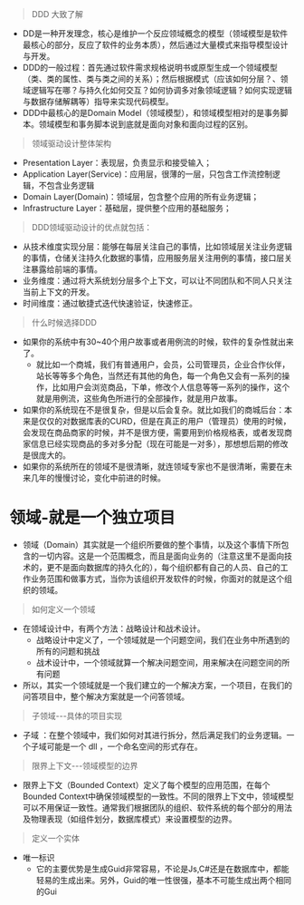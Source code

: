 > DDD 大致了解
- DD是一种开发理念，核心是维护一个反应领域概念的模型（领域模型是软件最核心的部分，反应了软件的业务本质），然后通过大量模式来指导模型设计与开发。
- DDD的一般过程：首先通过软件需求规格说明书或原型生成一个领域模型（类、类的属性、类与类之间的关系）；然后根据模式（应该如何分层？、领域逻辑写在哪？与持久化如何交互？如何协调多对象领域逻辑？如何实现逻辑与数据存储解耦等）指导来实现代码模型。
- DDD中最核心的是Domain Model（领域模型），和领域模型相对的是事务脚本。领域模型和事务脚本说到底就是面向对象和面向过程的区别。


> 领域驱动设计整体架构
- Presentation Layer：表现层，负责显示和接受输入；
- Application Layer(Service)：应用层，很薄的一层，只包含工作流控制逻辑，不包含业务逻辑
- Domain Layer(Domain)：领域层，包含整个应用的所有业务逻辑；
- Infrastructure Layer：基础层，提供整个应用的基础服务；


> DDD领域驱动设计的优点就包括：
- 从技术维度实现分层：能够在每层关注自己的事情，比如领域层关注业务逻辑的事情，仓储关注持久化数据的事情，应用服务层关注用例的事情，接口层关注暴露给前端的事情。
- 业务维度：通过将大系统划分层多个上下文，可以让不同团队和不同人只关注当前上下文的开发。
- 时间维度：通过敏捷式迭代快速验证，快速修正。


> 什么时候选择DDD

- 如果你的系统中有30~40个用户故事或者用例流的时候，软件的复杂性就出来了。
   - 就比如一个商城，我们有普通用户，会员，公司管理员，企业合作伙伴，站长等等多个角色，当然还有其他的角色，每一个角色又会有一系列的操作，比如用户会浏览商品，下单，修改个人信息等等一系列的操作，这个就是用例流，这些角色所进行的全部操作，就是用户故事。
- 如果你的系统现在不是很复杂，但是以后会复杂。就比如我们的商城后台：本来是仅仅的对数据库表的CURD，但是在真正的用户（管理员）使用的时候，会发现在商品商家的时候，并不是很方便，需要用到价格规格表，或者发现商家信息已经实现商品的多对多分配（现在可能是一对多），那想想后期的修改是很庞大的。
- 如果你的系统所在的领域不是很清晰，就连领域专家也不是很清晰，需要在未来几年的慢慢讨论，变化中前进的时候。



# 领域-就是一个独立项目

- 领域（Domain）其实就是一个组织所要做的整个事情，以及这个事情下所包含的一切内容。这是一个范围概念，而且是面向业务的（注意这里不是面向技术的，更不是面向数据库的持久化的），每个组织都有自己的人员、自己的工作业务范围和做事方式，当你为该组织开发软件的时候，你面对的就是这个组织的领域。


> 如何定义一个领域

- 在领域设计中，有两个方法：战略设计和战术设计。
  - 战略设计中定义了，一个领域就是一个问题空间，我们在业务中所遇到的所有的问题和挑战
  - 战术设计中，一个领域就算一个解决问题空间，用来解决在问题空间的所有问题
- 所以，其实一个领域就是一个我们建立的一个解决方案，一个项目，在我们的问答项目中，整个解决方案就是一个问答领域。

> 子领域---具体的项目实现

- 子域 ：在整个领域中，我们如何对其进行拆分，然后满足我们的业务逻辑。一个子域可能是一个 dll ，一个命名空间的形式存在。


> 限界上下文---领域模型的边界

- 限界上下文（Bounded Context）定义了每个模型的应用范围，在每个Bounded Context中确保领域模型的一致性。不同的限界上下文中，领域模型可以不用保证一致性。通常我们根据团队的组织、软件系统的每个部分的用法及物理表现（如组件划分，数据库模式）来设置模型的边界。



> 定义一个实体

- 唯一标识
   - 它的主要优势是生成Guid非常容易，不论是Js,C#还是在数据库中，都能轻易的生成出来。另外，Guid的唯一性很强，基本不可能生成出两个相同的Gui

  